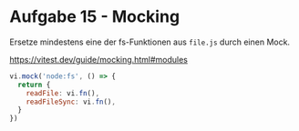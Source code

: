 # Aufgabe 15 - Mocking

Ersetze mindestens eine der fs-Funktionen aus `file.js` durch einen Mock.

https://vitest.dev/guide/mocking.html#modules

```js
vi.mock('node:fs', () => {
  return {
    readFile: vi.fn(),
    readFileSync: vi.fn(),
  }
})
```